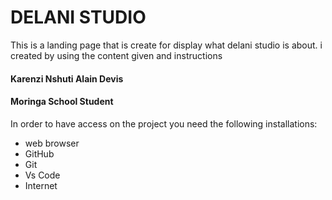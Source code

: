 # DELANI STUDIO

This is a landing page that is create for display what delani studio is about. i created by using the content given and instructions

#### Karenzi Nshuti Alain Devis
#### Moringa School Student

In order to have access on the project you need the following installations:
* web browser
* GitHub
* Git
* Vs Code
* Internet